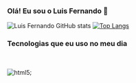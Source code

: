 ### Olá! Eu sou o Luis Fernando 👋

![Luis Fernando GitHub stats](https://github-readme-stats.vercel.app/api?username=luisfernandogomes&show_icons=true&theme=tokyonight)
[![Top Langs](https://github-readme-stats.vercel.app/api/top-langs/?username=luisfernandogomes&langs_count=8)](https://github.com/anuraghazra/github-readme-stats)

### Tecnologias que eu uso no meu dia

<div style="display: inline_block"></br>

<img align="center" alt="html5" src="https://img.shields.io/badge/Python-3776AB?style=for-the-badge&logo=python&logoColor=white">;

</div>
